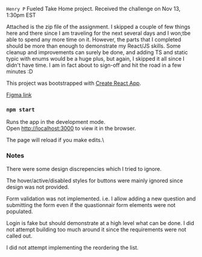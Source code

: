 
`Henry P`
Fueled Take Home project.
Received the challenge on Nov 13, 1:30pm EST

Attached is the zip file of the assignment. I skipped a couple of few things here and there since I am traveling for the next several days and I won;tbe able to spend any more time on it. However, the parts that I completed should be more than enough to demonstrate my React/JS skills. Some cleanup and improvements can surely be done, and adding TS and static typic with enums would be a huge plus, but again, I skipped it all since I didn't have time. I am in fact about to sign-off and hit the road in a few minutes :D 

This project was bootstrapped with [Create React App](https://github.com/facebook/create-react-app).

[Figma link](https://www.figma.com/file/hKxsD1TW9FcYm6LaMMerUo/Fueled-Frontend-Eng-Exercise-(2021)?node-id=7%3A4100&mode=dev)

### `npm start`

Runs the app in the development mode.\
Open [http://localhost:3000](http://localhost:3000) to view it in the browser.

The page will reload if you make edits.\

### Notes

There were some design discrepencies which I tried to ignore.

The hover/active/disabled styles for buttons were mainly ignored since design was not provided.

Form validation was not implemented. i.e. I allow adding a new question and submitting the form even if the quastionnair form elements were not populated.

Login is fake but should demonstrate at a high level what can be done. I did not attempt building too much around it since the requirements were not called out.

I did not attempt implementing the reordering the list.
